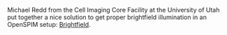 ---
---
Michael Redd from the Cell Imaging Core Facility at the University of
Utah put together a nice solution to get proper brightfield illumination
in an OpenSPIM setup: [Brightfield](Brightfield "wikilink").

